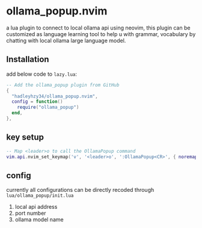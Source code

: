 # ollama_popup.nvim

a lua plugin to connect to local ollama api using neovim, this plugin can be customized as language learning tool to help u with grammar, vocabulary by chatting with local ollama large language model.

## Installation

add below code to `lazy.lua`:

```lua
-- Add the ollama_popup plugin from GitHub
{
  "hadleyhzy34/ollama_popup.nvim",
  config = function()
    require("ollama_popup")
  end,
},
```

## key setup

```lua
-- Map <leader>o to call the OllamaPopup command
vim.api.nvim_set_keymap('v', '<leader>o', ':OllamaPopup<CR>', { noremap = true, silent = true })
```

## config

currently all configurations can be directly recoded through `lua/ollama_popup/init.lua`

1. local api address
2. port number
3. ollama model name
